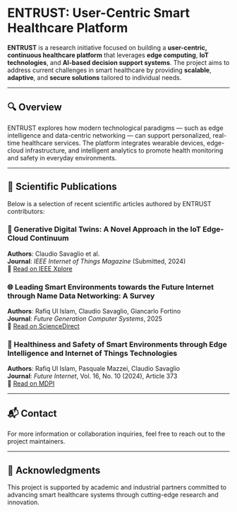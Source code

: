 # ENTRUST: User-Centric Smart Healthcare Platform

**ENTRUST** is a research initiative focused on building a **user-centric, continuous healthcare platform** that leverages **edge computing**, **IoT technologies**, and **AI-based decision support systems**. The project aims to address current challenges in smart healthcare by providing **scalable**, **adaptive**, and **secure solutions** tailored to individual needs.

---

## 🔍 Overview

ENTRUST explores how modern technological paradigms — such as edge intelligence and data-centric networking — can support personalized, real-time healthcare services. The platform integrates wearable devices, edge-cloud infrastructure, and intelligent analytics to promote health monitoring and safety in everyday environments.

---

## 📄 Scientific Publications

Below is a selection of recent scientific articles authored by ENTRUST contributors:

### 🧠 Generative Digital Twins: A Novel Approach in the IoT Edge-Cloud Continuum  
**Authors**: Claudio Savaglio et al.  
**Journal**: *IEEE Internet of Things Magazine* (Submitted, 2024)  
🔗 [Read on IEEE Xplore](https://ieeexplore.ieee.org/abstract/document/10638534)

### 🌐 Leading Smart Environments towards the Future Internet through Name Data Networking: A Survey  
**Authors**: Rafiq Ul Islam, Claudio Savaglio, Giancarlo Fortino  
**Journal**: *Future Generation Computer Systems*, 2025  
🔗 [Read on ScienceDirect](https://www.sciencedirect.com/science/article/pii/S0167739X25000494)

### 🏥 Healthiness and Safety of Smart Environments through Edge Intelligence and Internet of Things Technologies  
**Authors**: Rafiq Ul Islam, Pasquale Mazzei, Claudio Savaglio  
**Journal**: *Future Internet*, Vol. 16, No. 10 (2024), Article 373  
🔗 [Read on MDPI](https://www.mdpi.com/1999-5903/16/10/373)

---

## 📬 Contact

For more information or collaboration inquiries, feel free to reach out to the project maintainers.

---

## 🧠 Acknowledgments

This project is supported by academic and industrial partners committed to advancing smart healthcare systems through cutting-edge research and innovation.
